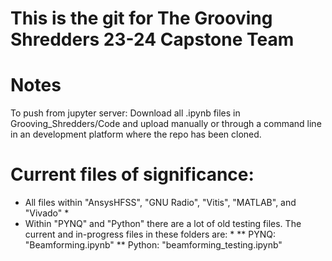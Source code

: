 # This is the git for The Grooving Shredders 23-24 Capstone Team
# Notes
To push from jupyter server:
Download all .ipynb files in Grooving_Shredders/Code and upload manually or through a command line in an development platform where the repo has been cloned.

# Current files of significance:

* All files within "AnsysHFSS", "GNU Radio", "Vitis", "MATLAB", and "Vivado" *
* Within "PYNQ" and "Python" there are a lot of old testing files. The current and in-progress files in these folders are: *
** PYNQ: "Beamforming.ipynb"
** Python: "beamforming_testing.ipynb"

